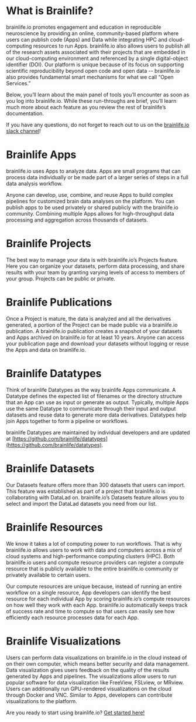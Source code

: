 <style> #disqus_thread, #__comments { display: none } </style>

# What is Brainlife?

brainlife.io promotes engagement and education in reproducible neuroscience by providing an online, community-based platform where users can publish code (Apps) and Data while integrating HPC and cloud-computing resources to run Apps. brainlife.io also allows users to publish all of the research assets associated with their projects that are embedded in our cloud-computing environment and referenced by a single digital-object identifier (DOI). Our platform is unique because of its focus on supporting scientific reproducibility beyond open code and open data -- brainlife.io also provides fundamental smart mechanisms for what we call “Open Services.”

Below, you’ll learn about the main panel of tools you’ll encounter as soon as you log into brainlife.io. While these run-throughs are brief, you’ll learn much more about each feature as you review the rest of brainlife’s documentation.

If you have any questions, do not forget to reach out to us on the [brainlife.io slack channel](https://brainlife.io/docs/contact/)!

# Brainlife Apps

brainlife.io uses Apps to analyze data. Apps are small programs that can process data individually or be made part of a larger series of steps in a full data analysis workflow.

Anyone can develop, use, combine, and reuse Apps to build complex pipelines for customized brain data analyses on the platform. You can publish apps to be used privately or shared publicly with the brainlife.io community. Combining multiple Apps allows for high-throughput data processing and aggregation across thousands of datasets.

# Brainlife Projects

The best way to manage your data is with brainlife.io’s Projects feature. Here you can organize your datasets, perform data processing, and share results with your team by granting varying levels of access to members of your group. Projects can be public or private.

# Brainlife Publications 

Once a Project is mature, the data is analyzed and all the derivatives generated, a portion of the Project can be made public via a brainlife.io publication. A brainlife.io publication creates a snapshot of your datasets and Apps archived on brainlife.io for at least 10 years. Anyone can access your publication page and download your datasets without logging or reuse the Apps and data on brainlife.io.

# Brainlife Datatypes

Think of brainlife Datatypes as the way brainlife Apps communicate. A Datatype defines the expected list of filenames or the directory structure that an App can use as input or generate as output. Typically, multiple Apps use the same Datatype to communicate through their input and output datasets and reuse data to generate more data derivatives. Datatypes help join Apps together to form a pipeline or workflows.

brainlife Datatypes are maintained by individual developers and are updated at [https://github.com/brainlife/datatypes](https://github.com/brainlife/datatypes).

# Brainlife Datasets

Our Datasets feature offers more than 300 datasets that users can import. This feature was established as part of a project that brainlife.io is collaborating with DataLad on. brainlife.io’s Datasets feature allows you to select and import the DataLad datasets you need from our list.

# Brainlife Resources

We know it takes a lot of computing power to run workflows. That is why brainlife.io allows users to work with data and computers across a mix of cloud systems and high-performance computing clusters (HPC). Both brainlife.io users and compute resource providers can register a compute resource that is publicly available to the entire brainlife.io community or privately available to certain users. 

Our compute resources are unique because, instead of running an entire workflow on a single resource, App developers can identify the best resource for each individual App by scoring brainlife.io’s compute resources on how well they work with each App. brainlife.io automatically keeps track of success rate and time to compute so that users can easily see how efficiently each resource processes data for each App.

# Brainlife Visualizations

Users can perform data visualizations on brainlife.io in the cloud instead of on their own computer, which means better security and data management. Data visualization gives users feedback on the quality of the results generated by Apps and pipelines. The visualizations allow users to run popular software for data visualization like FreeView, FSLview,  or MRview. Users can additionally run GPU-rendered visualizations on the cloud through Docker and VNC. Similar to Apps, developers can contribute visualizations to the platform.

Are you ready to start using brainlife.io? [Get started here!](https://brainlife.io/docs/user/started/)
